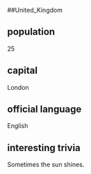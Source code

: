 ##United_Kingdom
## population 
25

## capital
London
 
## official language
English

## interesting trivia
Sometimes the sun shines.


